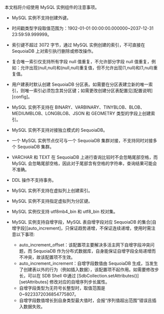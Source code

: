 [^_^]:
    MySQL 实例-注意事项

本文档将介绍使用 MySQL 实例组件的注意事项。

- MySQL 实例不支持创建外键。

- 时间戳类型字段取值范围为：1902-01-01 00:00:00.000000~2037-12-31 23:59:59.999999。

- 索引键不超过 3072 字节，通过 MySQL 实例创建的索引，不可直接在 SequoiaDB 上对索引执行删除或修改操作。

- 复合唯一索引仅支持所有字段 null 值重复，不允许部分字段 null 值重复，例如：允许出现(null,null)和(null,null)重复值，但不允许出现(1,null)和(1,null)重复值。

- 用户建表时默认创建 SequoiaDB 分区表。如需要在分区表建立新的唯一索引，则唯一索引必须包含其分区键；如需更改创建分区表配置见[配置说明][config]。

- MySQL 实例不支持在 BINARY、VARBINARY、TINYBLOB、BLOB、MEDIUMBLOB、LONGBLOB、JSON 和 GEOMETRY 类型的字段上创建索引。

- MySQL 实例不支持对接独立模式的 SequoiaDB。

- 一个 MySQL 实例节点仅可与一个 SequoiaDB 集群对接，不支持同时对接多个 SequoiaDB 集群。

- VARCHAR 和 TEXT 在 SequoiaDB 上进行查询比较时不会忽略尾部空格，而 MySQL 会忽略尾部空格，因此对于尾部含有空格的字符串，查询结果可能会不准确。

- DDL 操作不支持事务。

- MySQL 实例不支持在虚拟列上创建索引。

- MySQL 实例不支持指定虚拟列为分区键。

- MySQL 实例仅支持 utf8mb4_bin 和 utf8_bin 校对集。

- MySQL 实例支持自增字段，MySQL 表自增字段对应 SequoiaDB 的集合[自增字段][auto_increment]，只保证趋势递增，不保证连续递增，使用时需注意以下事项:
    * auto_increment_offset：该配置项主要解决多活主网下自增字段冲突问题，而 SequoiaDB 作为分布式数据库，自身能保证自增字段全局递增而不冲突，故该配置项不生效。
    * auto_increment_increment：自增字段数值由 SequoiaDB 生成，当发生了创建表以外的行为（例如插入数据），该配置项不起作用。如需要修改步长，可以在 SDB Shell 中通过 [SdbCollection.setAttributes()][setAttributes] 修改对应的自增序列步长属性。
    * 自增字段类型为无符号长整型时，取值范围是 0~9223372036854775807。
    * 自增字段数值增长到自身类型最大值时，会报“序列值超出范围”错误且插入数据失败。

[^_^]:
    本文使用到的所有连接及引用
[config]:manual/Database_Instance/Relational_Instance/MySQL_Instance/Operation/database_and_table_operation.md#自定义表配置
[setAttributes]:manual/Manual/Sequoiadb_Command/SdbCollection/setAttributes.md
[auto_increment]:manual/Distributed_Engine/Architecture/Data_Model/sequence.md#自增字段